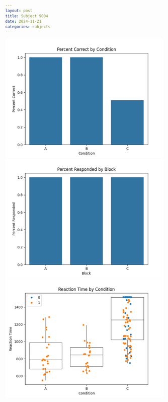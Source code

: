 ```yaml
---
layout: post
title: Subject 9004
date: 2024-11-21
categories: subjects
---
```


![](data/9004/run-24/9004_ATS_percent_correct.png)
![](data/9004/run-24/9004_ATS_percent_responded.png)
![](data/9004/run-24/9004_ATS_rt.png)
